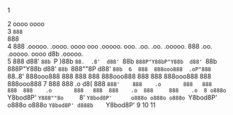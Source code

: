 1

2 oooo                                                                                  oooo                                     
3 `888                                                                                  `888                                     
4  888   .ooooo.   .oooo.   oooo    ooo  .ooooo.       ooo. .oo.  .oo.    .ooooo.        888 .oo.    .ooooo.  oooo d8b  .ooooo.  
5  888  d88' `88b `P  )88b   `88.  .8'  d88' `88b      `888P"Y88bP"Y88b  d88' `88b       888P"Y88b  d88' `88b `888""8P d88' `88b 
6  888  888ooo888  .oP"888    `88..8'   888ooo888       888   888   888  888ooo888       888   888  888ooo888  888     888ooo888 
7  888  888    .o d8(  888     `888'    888    .o       888   888   888  888    .o       888   888  888    .o  888     888    .o 
8 o888o `Y8bod8P' `Y888""8o     `8'     `Y8bod8P'      o888o o888o o888o `Y8bod8P'      o888o o888o `Y8bod8P' d888b    `Y8bod8P' 
9
10
11                                                                                                                               
                                                                                                                             
